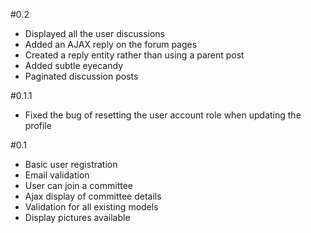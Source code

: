 #0.2

- Displayed all the user discussions
- Added an AJAX reply on the forum pages
- Created a reply entity rather than using a parent post
- Added subtle eyecandy
- Paginated discussion posts

#0.1.1

- Fixed the bug of resetting the user account role when updating the profile

#0.1

- Basic user registration
- Email validation
- User can join a committee
- Ajax display of committee details
- Validation for all existing models
- Display pictures available

